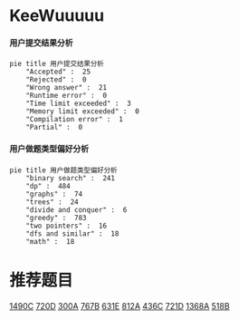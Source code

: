 # KeeWuuuuu

<!-- tabs:start -->



#### **用户提交结果分析**

```mermaid
pie title 用户提交结果分析
    "Accepted" :  25
    "Rejected" :  0
    "Wrong answer" :  21
    "Runtime error" :  0
    "Time limit exceeded" :  3
    "Memory limit exceeded" :  0
    "Compilation error" :  1
    "Partial" :  0
```

#### **用户做题类型偏好分析**

```mermaid
pie title 用户做题类型偏好分析
    "binary search" :  241
    "dp" :  484
    "graphs" :  74
    "trees" :  24
    "divide and conquer" :  6
    "greedy" :  783
    "two pointers" :  16
    "dfs and similar" :  18
    "math" :  18
```



<!-- tabs:end -->
# 推荐题目
[1490C](https://codeforces.com/contest/1490/problem/C)
[720D](https://codeforces.com/contest/720/problem/D)
[300A](https://codeforces.com/contest/300/problem/A)
[767B](https://codeforces.com/contest/767/problem/B)
[631E](https://codeforces.com/contest/631/problem/E)
[812A](https://codeforces.com/contest/812/problem/A)
[436C](https://codeforces.com/contest/436/problem/C)
[721D](https://codeforces.com/contest/721/problem/D)
[1368A](https://codeforces.com/contest/1368/problem/A)
[518B](https://codeforces.com/contest/518/problem/B)
